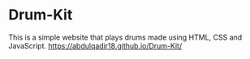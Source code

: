 # Drum-Kit
This is a simple website that plays drums made using HTML, CSS and JavaScript.
https://abdulqadir18.github.io/Drum-Kit/
